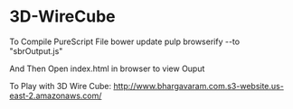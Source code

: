 # 3D-WireCube

To Compile PureScript File
bower update
pulp browserify --to "sbrOutput.js"

And Then Open index.html in browser to view Ouput 

To Play with 3D Wire Cube:
 http://www.bhargavaram.com.s3-website.us-east-2.amazonaws.com/
